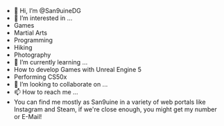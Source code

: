 - 👋 Hi, I’m @San9uineDG
- 👀 I’m interested in ...
-   Games
-   Martial Arts
-   Programming
-   Hiking
-   Photography
- 🌱 I’m currently learning ...
-   How to develop Games with Unreal Engine 5
-   Performing CS50x
- 💞️ I’m looking to collaborate on ...
- 📫 How to reach me ...
-   You can find me mostly as San9uine in a variety of web portals like Instagram and Steam, if we're close enough, you might get my number or E-Mail! 

<!---
San9uineDG/San9uineDG is a ✨ special ✨ repository because its `README.md` (this file) appears on your GitHub profile.
You can click the Preview link to take a look at your changes.
--->
